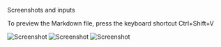 Screenshots and inputs

To preview the Markdown file, press the keyboard shortcut Ctrl+Shift+V


![Screenshot](Screenshot%202025-03-04%20225945.png)
![Screenshot](Screenshot%202025-03-04%20233442.png)
![Screenshot](Screenshot%202025-03-04%20233514.png)



